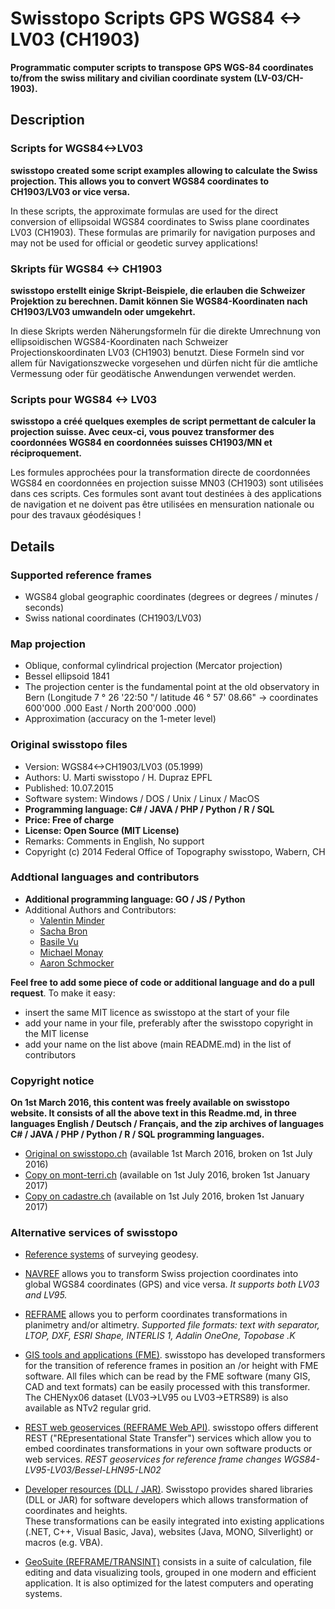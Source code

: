 # Swisstopo Scripts GPS WGS84 <-> LV03 (CH1903)

**Programmatic computer scripts to transpose GPS WGS-84 coordinates to/from the swiss military and civilian coordinate system (LV-03/CH-1903).**

## Description

### Scripts for WGS84<->LV03

**swisstopo created some script examples allowing to calculate the Swiss projection. This allows you to convert WGS84 coordinates to CH1903/LV03 or vice versa.**

In these scripts, the approximate formulas are used for the direct conversion of ellipsoidal WGS84 coordinates to Swiss plane coordinates LV03 (CH1903). 
These formulas are primarily for navigation purposes and may not be used for official or geodetic survey applications!

### Skripts für WGS84 <-> CH1903

**swisstopo erstellt einige Skript-Beispiele, die erlauben die Schweizer Projektion zu berechnen. Damit können Sie WGS84-Koordinaten nach CH1903/LV03 umwandeln oder umgekehrt.**

In diese Skripts werden Näherungsformeln für die direkte Umrechnung von ellipsoidischen WGS84-Koordinaten nach Schweizer Projectionskoordinaten LV03 (CH1903) benutzt. 
Diese Formeln sind vor allem für Navigationszwecke vorgesehen und dürfen nicht für die amtliche Vermessung oder für geodätische Anwendungen verwendet werden.

### Scripts pour WGS84 <-> LV03

**swisstopo a créé quelques exemples de script permettant de calculer la projection suisse. Avec ceux-ci, vous pouvez transformer des coordonnées WGS84 en coordonnées suisses CH1903/MN et réciproquement.**

Les formules approchées pour la transformation directe de coordonnées WGS84 en coordonnées en projection suisse MN03 (CH1903) sont utilisées dans ces scripts. 
Ces formules sont avant tout destinées à des applications de navigation et ne doivent pas être utilisées en mensuration nationale ou pour des travaux géodésiques !

## Details

### Supported reference frames

- WGS84 global geographic coordinates (degrees or degrees / minutes / seconds)
- Swiss national coordinates (CH1903/LV03)
 

### Map projection

- Oblique, conformal cylindrical projection (Mercator projection)
- Bessel ellipsoid 1841
- The projection center is the fundamental point at the old observatory in Bern (Longitude 7 ° 26 '22:50 "/ latitude 46 ° 57' 08.66" -> coordinates 600'000 .000 East / North 200'000 .000)
- Approximation (accuracy on the 1-meter level) 

### Original swisstopo files

- Version: WGS84<->CH1903/LV03 (05.1999)
- Authors: U. Marti swisstopo / H. Dupraz EPFL
- Published: 10.07.2015
- Software system:	Windows / DOS / Unix / Linux / MacOS
- **Programming language:	C# / JAVA / PHP / Python / R / SQL**
- **Price:	Free of charge**
- **License:	Open Source (MIT License)**
- Remarks:	Comments in English, No support
- Copyright (c) 2014 Federal Office of Topography swisstopo, Wabern, CH

### Addtional languages and contributors

- **Additional programming language: GO / JS / Python**
- Additional Authors and Contributors:
	- [Valentin Minder](https://github.com/ValentinMinder)
	- [Sacha Bron](https://github.com/BinaryBrain)
	- [Basile Vu](https://github.com/Flagoul)
	- [Michael Monay](https://github.com/micmonay)
	- [Aaron Schmocker](https://github.com/id101010)

**Feel free to add some piece of code or additional language and do a pull request**. To make it easy:

- insert the same MIT licence as swisstopo at the start of your file
- add your name in your file, preferably after the swisstopo copyright in the MIT license
- add your name on the list above (main README.md) in the list of contributors

### Copyright notice

**On 1st March 2016, this content was freely available on swisstopo website. It consists of all the above text in this Readme.md, in three languages English / Deutsch / Français, and the zip archives of languages C# / JAVA / PHP / Python / R / SQL programming languages.**

- [Original on swisstopo.ch](http://www.swisstopo.admin.ch/internet/swisstopo/en/home/products/software/products/skripts.html) (available 1st March 2016, broken on 1st July 2016)
- [Copy on mont-terri.ch](http://www.mont-terri.ch/internet/swisstopo/en/home/products/software/products/skripts.html) (available on 1st July 2016, broken 1st January 2017)
- [Copy on cadastre.ch](https://www.cadastre.ch/internet/swisstopo/en/home/products/software/products/skripts.html) (available on 1st July 2016, broken 1st January 2017)

### Alternative services of swisstopo

- [Reference systems](https://www.swisstopo.admin.ch/en/knowledge-facts/surveying-geodesy/reference-systems.html) of surveying geodesy.

- [NAVREF](https://www.swisstopo.admin.ch/en/maps-data-online/calculation-services/navref.html) allows you to transform Swiss projection coordinates into global WGS84 coordinates (GPS) and vice versa.
*It supports both LV03 and LV95.*

- [REFRAME](https://www.swisstopo.admin.ch/en/maps-data-online/calculation-services/reframe.html) allows you to perform coordinates transformations in planimetry and/or altimetry. 
*Supported file formats: text with separator, LTOP, DXF, ESRI Shape, INTERLIS 1, Adalin OneOne, Topobase .K*

- [GIS tools and applications (FME)](https://shop.swisstopo.admin.ch/en/products/geo_software/GIS_info). swisstopo has developed transformers for the transition of reference frames in position an /or height with FME software. All files which can be read by the FME software (many GIS, CAD and text formats) can be easily processed with this transformer. The CHENyx06 dataset (LV03->LV95 ou LV03->ETRS89) is also available as NTv2 regular grid.

- [REST web geoservices (REFRAME Web API)](https://www.swisstopo.admin.ch/en/maps-data-online/calculation-services/m2m.html). swisstopo offers different REST ("REpresentational State Transfer") services which allow you to embed coordinates transformations in your own software products or web services. *REST geoservices for reference frame changes WGS84-LV95-LV03/Bessel-LHN95-LN02*

- [Developer resources (DLL / JAR)](https://shop.swisstopo.admin.ch/en/products/geo_software/DLL_info). Swisstopo provides shared libraries (DLL or JAR) for software developers which allows transformation of coordinates and heights. <br>These transformations can be easily integrated into existing applications (.NET, C++, Visual Basic, Java), websites (Java, MONO, Silverlight) or macros (e.g. VBA). 

- [GeoSuite (REFRAME/TRANSINT)](https://shop.swisstopo.admin.ch/en/products/geo_software/GeoSuite_info) consists in a suite of calculation, file editing and data visualizing tools, grouped in one modern and efficient application. It is also optimized for the latest computers and operating systems.

